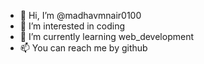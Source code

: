 - 👋 Hi, I’m @madhavmnair0100
- 👀 I’m interested in coding
- 🌱 I’m currently learning web_development
- 📫 You can reach me by github
<!---
madhavmnair0100/madhavmnair0100 is a ✨ special ✨ repository because its `README.md` (this file) appears on your GitHub profile.
You can click the Preview link to take a look at your changes.
--->

